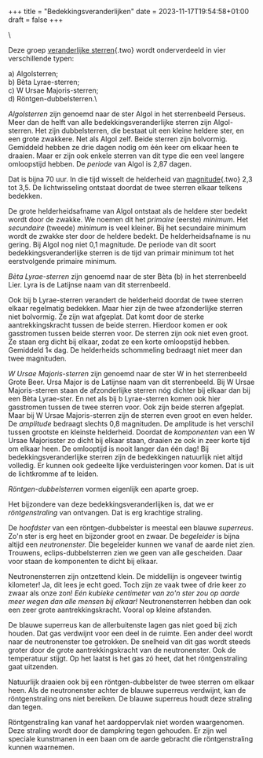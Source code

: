 +++
title = "Bedekkingsveranderlijken"
date = 2023-11-17T19:54:58+01:00
draft = false
+++

\

Deze groep [veranderlijke sterren](verander.html){.two} wordt
onderverdeeld in vier verschillende typen:

a\) Algolsterren;\
b) Bèta Lyrae-sterren;\
c) W Ursae Majoris-sterren;\
d) Röntgen-dubbelsterren.\

*Algolsterren* zijn genoemd naar de ster Algol in het sterrenbeeld
Perseus. Meer dan de helft van alle bedekkingsveranderlijke sterren zijn
Algol-sterren. Het zijn dubbelsterren, die bestaat uit een kleine
heldere ster, en een grote zwakkere. Net als Algol zelf. Beide sterren
zijn bolvormig. Gemiddeld hebben ze drie dagen nodig om één keer om
elkaar heen te draaien. Maar er zijn ook enkele sterren van dit type die
een veel langere omloopstijd hebben. De *periode* van Algol is 2,87
dagen.

Dat is bijna 70 uur. In die tijd wisselt de helderheid van
[magnitude](magnitud.html){.two} 2,3 tot 3,5. De lichtwisseling ontstaat
doordat de twee sterren elkaar telkens bedekken.

De grote helderheidsafname van Algol ontstaat als de heldere ster bedekt
wordt door de zwakke. We noemen dit het *primaire* (eerste) *minimum*.
Het *secundaire* (tweede) *minimum* is veel kleiner. Bij het secundaire
minimum wordt de zwakke ster door de heldere bedekt. De
helderheidsafname is nu gering. Bij Algol nog niet 0,1 magnitude. De
periode van dit soort bedekkingsveranderlijke sterren is de tijd van
primair minimum tot het eerstvolgende primaire minimum.

*Bèta Lyrae-sterren* zijn genoemd naar de ster Bèta (b) in het
sterrenbeeld Lier. Lyra is de Latijnse naam van dit sterrenbeeld.

Ook bij b Lyrae-sterren verandert de helderheid doordat de twee sterren
elkaar regelmatig bedekken. Maar hier zijn de twee afzonderlijke sterren
niet bolvormig. Ze zijn wat afgeplat. Dat komt door de sterke
aantrekkingskracht tussen de beide sterren. Hierdoor komen er ook
gasstromen tussen beide sterren voor. De sterren zijn ook niet even
groot. Ze staan erg dicht bij elkaar, zodat ze een korte omloopstijd
hebben. Gemiddeld 1« dag. De helderheids schommeling bedraagt niet meer
dan twee magnituden.

*W Ursae Majoris-sterren* zijn genoemd naar de ster W in het
sterrenbeeld Grote Beer. Ursa Major is de Latijnse naam van dit
sterrenbeeld. Bij W Ursae Majoris-sterren staan de afzonderlijke sterren
nóg dichter bij elkaar dan bij een Bèta Lyrae-ster. En net als bij b
Lyrae-sterren komen ook hier gasstromen tussen de twee sterren voor. Ook
zijn beide sterren afgeplat. Maar bij W Ursae Majoris-sterren zijn de
sterren even groot en even helder. De *amplitude* bedraagt slechts 0,8
magnituden. De amplitude is het verschil tussen grootste en kleinste
helderheid. Doordat de *komponenten* van een W Ursae Majorisster zo
dicht bij elkaar staan, draaien ze ook in zeer korte tijd om elkaar
heen. De omlooptijd is nooit langer dan één dag! Bij
bedekkingsveranderlijke sterren zijn de bedekkingen natuurlijk niet
altijd volledig. Er kunnen ook gedeelte lijke verduisteringen voor
komen. Dat is uit de lichtkromme af te leiden.

*Röntgen-dubbelsterren* vormen eigenlijk een aparte groep.

Het bijzondere van deze bedekkingsveranderlijken is, dat we er
*röntgenstraling* van ontvangen. Dat is erg krachtige straling.

De *hoofdster* van een röntgen-dubbelster is meestal een blauwe
*superreus*. Zo\'n ster is erg heet en bijzonder groot en zwaar. De
*begeleider* is bijna altijd een *neutronenster.* Die begeleider kunnen
we vanaf de aarde niet zien. Trouwens, eclips-dubbelsterren zien we geen
van alle gescheiden. Daar voor staan de komponenten te dicht bij elkaar.

Neutronensterren zijn ontzettend klein. De middellijn is ongeveer
twintig kilometer! Ja, dit lees je echt goed. Toch zijn ze vaak twee of
drie keer zo zwaar als onze zon! *Eén kubieke centimeter van zo\'n ster
zou op aarde meer wegen dan alle mensen bij elkaar!* Neutronensterren
hebben dan ook een zeer grote aantrekkingskracht. Vooral op kleine
afstanden.

De blauwe superreus kan de allerbuitenste lagen gas niet goed bij zich
houden. Dat gas verdwijnt voor een deel in de ruimte. Een ander deel
wordt naar de neutronenster toe getrokken. De snelheid van dit gas wordt
steeds groter door de grote aantrekkingskracht van de neutronenster. Ook
de temperatuur stijgt. Op het laatst is het gas zó heet, dat het
röntgenstraling gaat uitzenden.

Natuurlijk draaien ook bij een röntgen-dubbelster de twee sterren om
elkaar heen. Als de neutronenster achter de blauwe superreus verdwijnt,
kan de röntgenstraling ons niet bereiken. De blauwe superreus houdt deze
straling dan tegen.

Röntgenstraling kan vanaf het aardoppervlak niet worden waargenomen.
Deze straling wordt door de dampkring tegen gehouden. Er zijn wel
speciale kunstmanen in een baan om de aarde gebracht die röntgenstraling
kunnen waarnemen.
